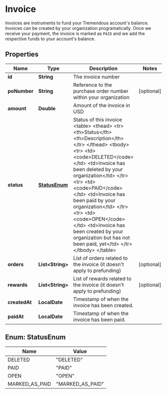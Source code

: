 

# Invoice

Invoices are instruments to fund your Tremendous account's balance.  Invoices can be created by your organization programatically. Once we receive your payment, the invoice is marked as `PAID` and we add the respective funds to your account's balance. 

## Properties

| Name | Type | Description | Notes |
|------------ | ------------- | ------------- | -------------|
|**id** | **String** | The invoice number |  |
|**poNumber** | **String** | Reference to the purchase order number within your organization |  [optional] |
|**amount** | **Double** | Amount of the invoice in USD |  |
|**status** | [**StatusEnum**](#StatusEnum) | Status of this invoice  &lt;table&gt;   &lt;thead&gt;     &lt;tr&gt;       &lt;th&gt;Status&lt;/th&gt;       &lt;th&gt;Description&lt;/th&gt;     &lt;/tr&gt;   &lt;/thead&gt;   &lt;tbody&gt;     &lt;tr&gt;       &lt;td&gt;&lt;code&gt;DELETED&lt;/code&gt;&lt;/td&gt;       &lt;td&gt;Invoice has been deleted by your organization&lt;/td&gt;     &lt;/tr&gt;     &lt;tr&gt;       &lt;td&gt;&lt;code&gt;PAID&lt;/code&gt;&lt;/td&gt;       &lt;td&gt;Invoice has been paid by your organization&lt;/td&gt;     &lt;/tr&gt;     &lt;tr&gt;       &lt;td&gt;&lt;code&gt;OPEN&lt;/code&gt;&lt;/td&gt;       &lt;td&gt;Invoice has been created by your organization but has not been paid, yet&lt;/td&gt;     &lt;/tr&gt;   &lt;/tbody&gt; &lt;/table&gt;  |  |
|**orders** | **List&lt;String&gt;** | List of orders related to the invoice (it doesn&#39;t apply to prefunding) |  [optional] |
|**rewards** | **List&lt;String&gt;** | List of rewards related to the invoice (it doesn&#39;t apply to prefunding) |  [optional] |
|**createdAt** | **LocalDate** | Timestamp of when the invoice has been created.  |  |
|**paidAt** | **LocalDate** | Timestamp of when the invoice has been paid.  |  |



## Enum: StatusEnum

| Name | Value |
|---- | -----|
| DELETED | &quot;DELETED&quot; |
| PAID | &quot;PAID&quot; |
| OPEN | &quot;OPEN&quot; |
| MARKED_AS_PAID | &quot;MARKED_AS_PAID&quot; |



